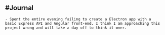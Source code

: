 ## #Journal
	- Spent the entire evening failing to create a Electron app with a basic Express API and Angular front-end. I think I am approaching this project wrong and will take a day off to think it over.